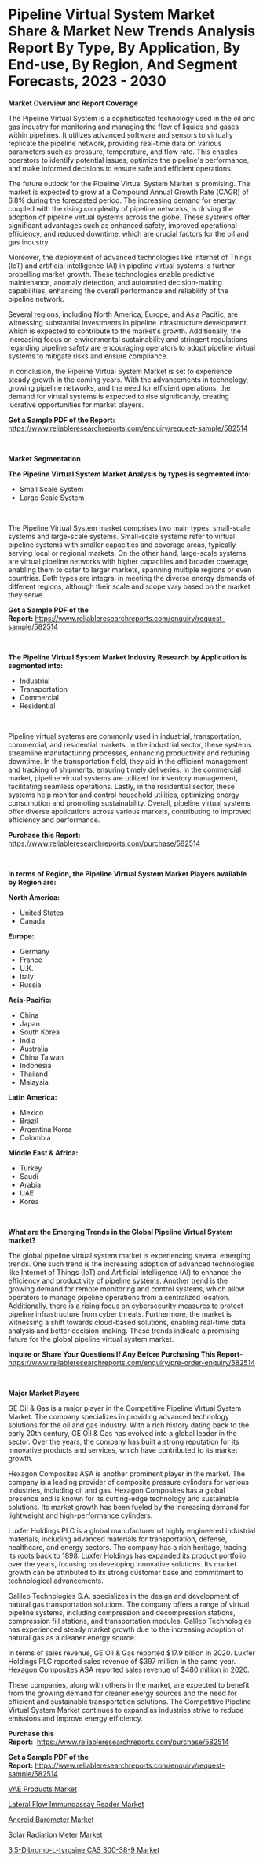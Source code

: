 <p><h1>Pipeline Virtual System Market Share & Market New Trends Analysis Report By Type, By Application, By End-use, By Region, And Segment Forecasts, 2023 - 2030</h1></p><p><strong>Market Overview and Report Coverage</strong></p>
<p><p>The Pipeline Virtual System is a sophisticated technology used in the oil and gas industry for monitoring and managing the flow of liquids and gases within pipelines. It utilizes advanced software and sensors to virtually replicate the pipeline network, providing real-time data on various parameters such as pressure, temperature, and flow rate. This enables operators to identify potential issues, optimize the pipeline's performance, and make informed decisions to ensure safe and efficient operations.</p><p>The future outlook for the Pipeline Virtual System Market is promising. The market is expected to grow at a Compound Annual Growth Rate (CAGR) of 6.8% during the forecasted period. The increasing demand for energy, coupled with the rising complexity of pipeline networks, is driving the adoption of pipeline virtual systems across the globe. These systems offer significant advantages such as enhanced safety, improved operational efficiency, and reduced downtime, which are crucial factors for the oil and gas industry.</p><p>Moreover, the deployment of advanced technologies like Internet of Things (IoT) and artificial intelligence (AI) in pipeline virtual systems is further propelling market growth. These technologies enable predictive maintenance, anomaly detection, and automated decision-making capabilities, enhancing the overall performance and reliability of the pipeline network.</p><p>Several regions, including North America, Europe, and Asia Pacific, are witnessing substantial investments in pipeline infrastructure development, which is expected to contribute to the market's growth. Additionally, the increasing focus on environmental sustainability and stringent regulations regarding pipeline safety are encouraging operators to adopt pipeline virtual systems to mitigate risks and ensure compliance.</p><p>In conclusion, the Pipeline Virtual System Market is set to experience steady growth in the coming years. With the advancements in technology, growing pipeline networks, and the need for efficient operations, the demand for virtual systems is expected to rise significantly, creating lucrative opportunities for market players.</p></p>
<p><strong>Get a Sample PDF of the Report:</strong> <a href="https://www.reliableresearchreports.com/enquiry/request-sample/582514">https://www.reliableresearchreports.com/enquiry/request-sample/582514</a></p>
<p>&nbsp;</p>
<p><strong>Market Segmentation</strong></p>
<p><strong>The Pipeline Virtual System Market Analysis by types is segmented into:</strong></p>
<p><ul><li>Small Scale System</li><li>Large Scale System</li></ul></p>
<p>&nbsp;</p>
<p><p>The Pipeline Virtual System market comprises two main types: small-scale systems and large-scale systems. Small-scale systems refer to virtual pipeline systems with smaller capacities and coverage areas, typically serving local or regional markets. On the other hand, large-scale systems are virtual pipeline networks with higher capacities and broader coverage, enabling them to cater to larger markets, spanning multiple regions or even countries. Both types are integral in meeting the diverse energy demands of different regions, although their scale and scope vary based on the market they serve.</p></p>
<p><strong>Get a Sample PDF of the Report:</strong>&nbsp;<a href="https://www.reliableresearchreports.com/enquiry/request-sample/582514">https://www.reliableresearchreports.com/enquiry/request-sample/582514</a></p>
<p>&nbsp;</p>
<p><strong>The Pipeline Virtual System Market Industry Research by Application is segmented into:</strong></p>
<p><ul><li>Industrial</li><li>Transportation</li><li>Commercial</li><li>Residential</li></ul></p>
<p>&nbsp;</p>
<p><p>Pipeline virtual systems are commonly used in industrial, transportation, commercial, and residential markets. In the industrial sector, these systems streamline manufacturing processes, enhancing productivity and reducing downtime. In the transportation field, they aid in the efficient management and tracking of shipments, ensuring timely deliveries. In the commercial market, pipeline virtual systems are utilized for inventory management, facilitating seamless operations. Lastly, in the residential sector, these systems help monitor and control household utilities, optimizing energy consumption and promoting sustainability. Overall, pipeline virtual systems offer diverse applications across various markets, contributing to improved efficiency and performance.</p></p>
<p><strong>Purchase this Report:</strong>&nbsp; <a href="https://www.reliableresearchreports.com/purchase/582514">https://www.reliableresearchreports.com/purchase/582514</a></p>
<p>&nbsp;</p>
<p><strong>In terms of Region, the Pipeline Virtual System Market Players available by Region are:</strong></p>
<p>
    <p> <strong> North America: </strong>
        <ul>
            <li>United States</li>
            <li>Canada</li>
        </ul>
        </p> 
    <p> <strong> Europe: </strong>
        <ul>
            <li>Germany</li>
            <li>France</li>
            <li>U.K.</li>
            <li>Italy</li>
            <li>Russia</li>
        </ul>
        </p> 
    <p> <strong> Asia-Pacific: </strong>
        <ul>
            <li>China</li>
            <li>Japan</li>
            <li>South Korea</li>
            <li>India</li>
            <li>Australia</li>
            <li>China Taiwan</li>
            <li>Indonesia</li>
            <li>Thailand</li>
            <li>Malaysia</li>
        </ul>
        </p> 
    <p> <strong> Latin America: </strong>
        <ul>
            <li>Mexico</li>
            <li>Brazil</li>
            <li>Argentina Korea</li>
            <li>Colombia</li>
        </ul>
        </p> 
    <p> <strong> Middle East & Africa: </strong>
        <ul>
            <li>Turkey</li>
            <li>Saudi</li>
            <li>Arabia</li>
            <li>UAE</li>
            <li>Korea</li>
        </ul>
    </p>
    </p>
<p>&nbsp;</p>
<p><strong>What are the Emerging Trends in the Global Pipeline Virtual System market?</strong></p>
<p><p>The global pipeline virtual system market is experiencing several emerging trends. One such trend is the increasing adoption of advanced technologies like Internet of Things (IoT) and Artificial Intelligence (AI) to enhance the efficiency and productivity of pipeline systems. Another trend is the growing demand for remote monitoring and control systems, which allow operators to manage pipeline operations from a centralized location. Additionally, there is a rising focus on cybersecurity measures to protect pipeline infrastructure from cyber threats. Furthermore, the market is witnessing a shift towards cloud-based solutions, enabling real-time data analysis and better decision-making. These trends indicate a promising future for the global pipeline virtual system market.</p></p>
<p><strong>Inquire or Share Your Questions If Any Before Purchasing This Report</strong>- <a href="https://www.reliableresearchreports.com/enquiry/pre-order-enquiry/582514">https://www.reliableresearchreports.com/enquiry/pre-order-enquiry/582514</a></p>
<p>&nbsp;</p>
<p><strong>Major Market Players</strong></p>
<p><p>GE Oil & Gas is a major player in the Competitive Pipeline Virtual System Market. The company specializes in providing advanced technology solutions for the oil and gas industry. With a rich history dating back to the early 20th century, GE Oil & Gas has evolved into a global leader in the sector. Over the years, the company has built a strong reputation for its innovative products and services, which have contributed to its market growth.</p><p>Hexagon Composites ASA is another prominent player in the market. The company is a leading provider of composite pressure cylinders for various industries, including oil and gas. Hexagon Composites has a global presence and is known for its cutting-edge technology and sustainable solutions. Its market growth has been fueled by the increasing demand for lightweight and high-performance cylinders.</p><p>Luxfer Holdings PLC is a global manufacturer of highly engineered industrial materials, including advanced materials for transportation, defense, healthcare, and energy sectors. The company has a rich heritage, tracing its roots back to 1898. Luxfer Holdings has expanded its product portfolio over the years, focusing on developing innovative solutions. Its market growth can be attributed to its strong customer base and commitment to technological advancements.</p><p>Galileo Technologies S.A. specializes in the design and development of natural gas transportation solutions. The company offers a range of virtual pipeline systems, including compression and decompression stations, compression fill stations, and transportation modules. Galileo Technologies has experienced steady market growth due to the increasing adoption of natural gas as a cleaner energy source.</p><p>In terms of sales revenue, GE Oil & Gas reported $17.9 billion in 2020. Luxfer Holdings PLC reported sales revenue of $397 million in the same year. Hexagon Composites ASA reported sales revenue of $480 million in 2020.</p><p>These companies, along with others in the market, are expected to benefit from the growing demand for cleaner energy sources and the need for efficient and sustainable transportation solutions. The Competitive Pipeline Virtual System Market continues to expand as industries strive to reduce emissions and improve energy efficiency.</p></p>
<p><strong>Purchase this Report:</strong>&nbsp;&nbsp;<a href="https://www.reliableresearchreports.com/purchase/582514">https://www.reliableresearchreports.com/purchase/582514</a></p>
<p></p>
<p><strong>Get a Sample PDF of the Report:</strong>&nbsp;<a href="https://www.reliableresearchreports.com/enquiry/request-sample/582514">https://www.reliableresearchreports.com/enquiry/request-sample/582514</a></p>
<p><p><a href="https://github.com/santosh758595/Market-Research-Report-List-1/blob/main/vae-products-market.md">VAE Products Market</a></p><p><a href="https://medium.com/@mahimohanrp23/lateral-flow-immunoassay-reader-market-size-cagr-trends-2024-2030-336c1ada9b88">Lateral Flow Immunoassay Reader Market</a></p><p><a href="https://www.linkedin.com/pulse/aneroid-barometer-market-size-share-amp-trends-analysis-report-cwzwe/">Aneroid Barometer Market</a></p><p><a href="https://www.linkedin.com/pulse/solar-radiation-meter-market-share-amp-new-trends-analysis-3qyle/">Solar Radiation Meter Market</a></p><p><a href="https://github.com/Chiragrp25/Market-Research-Report-List-1/blob/main/35-dibromo-l-tyrosine-cas-300-38-9-market.md">3,5-Dibromo-L-tyrosine CAS 300-38-9 Market</a></p></p>